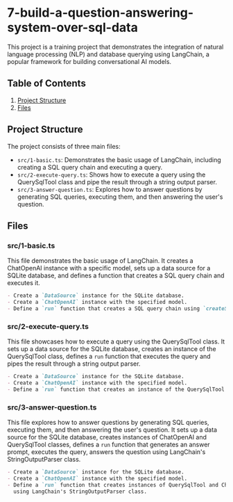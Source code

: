 # 7-build-a-question-answering-system-over-sql-data

This project is a training project that demonstrates the integration of natural language processing (NLP) and database querying using LangChain, a popular framework for building conversational AI models.

## Table of Contents

1. [Project Structure](#project-structure)
2. [Files](#files)

## Project Structure

The project consists of three main files:

- `src/1-basic.ts`: Demonstrates the basic usage of LangChain, including creating a SQL query chain and executing a query.
- `src/2-execute-query.ts`: Shows how to execute a query using the QuerySqlTool class and pipe the result through a string output parser.
- `src/3-answer-question.ts`: Explores how to answer questions by generating SQL queries, executing them, and then answering the user's question.

## Files

### src/1-basic.ts

This file demonstrates the basic usage of LangChain. It creates a ChatOpenAI instance with a specific model, sets up a data source for a SQLite database, and defines a function that creates a SQL query
chain and executes it.

```markdown
- Create a `DataSource` instance for the SQLite database.
- Create a `ChatOpenAI` instance with the specified model.
- Define a `run` function that creates a SQL query chain using `createSqlQueryChain`, executes it, and logs the result to the console.
```

### src/2-execute-query.ts

This file showcases how to execute a query using the QuerySqlTool class. It sets up a data source for the SQLite database, creates an instance of the QuerySqlTool class, defines a `run` function that
executes the query and pipes the result through a string output parser.

```markdown
- Create a `DataSource` instance for the SQLite database.
- Create a `ChatOpenAI` instance with the specified model.
- Define a `run` function that creates an instance of the QuerySqlTool class, sets up a SQL query chain using `createSqlQueryChain`, and executes it.
```

### src/3-answer-question.ts

This file explores how to answer questions by generating SQL queries, executing them, and then answering the user's question. It sets up a data source for the SQLite database, creates instances of
ChatOpenAI and QuerySqlTool classes, defines a `run` function that generates an answer prompt, executes the query, answers the question using LangChain's StringOutputParser class.

```markdown
- Create a `DataSource` instance for the SQLite database.
- Create a `ChatOpenAI` instance with the specified model.
- Define a `run` function that creates instances of QuerySqlTool and ChatOpenAI classes, generates an answer prompt, sets up a SQL query chain using `createSqlQueryChain`, executes it, answers the question
  using LangChain's StringOutputParser class.
```
